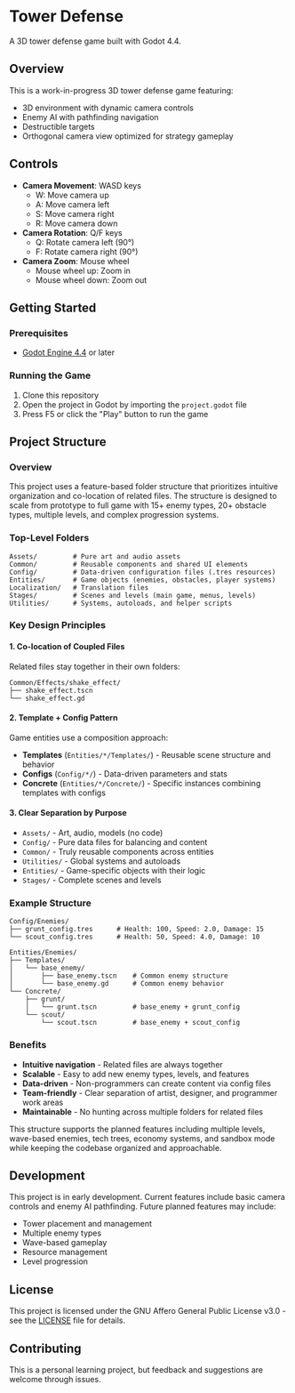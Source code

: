 # Tower Defense

A 3D tower defense game built with Godot 4.4.

## Overview

This is a work-in-progress 3D tower defense game featuring:
- 3D environment with dynamic camera controls
- Enemy AI with pathfinding navigation
- Destructible targets
- Orthogonal camera view optimized for strategy gameplay

## Controls

- **Camera Movement**: WASD keys
  - W: Move camera up
  - A: Move camera left  
  - S: Move camera right
  - R: Move camera down
- **Camera Rotation**: Q/F keys
  - Q: Rotate camera left (90°)
  - F: Rotate camera right (90°)
- **Camera Zoom**: Mouse wheel
  - Mouse wheel up: Zoom in
  - Mouse wheel down: Zoom out

## Getting Started

### Prerequisites

- [Godot Engine 4.4](https://godotengine.org/download) or later

### Running the Game

1. Clone this repository
2. Open the project in Godot by importing the `project.godot` file
3. Press F5 or click the "Play" button to run the game

## Project Structure

### Overview

This project uses a feature-based folder structure that prioritizes intuitive organization and co-location of related files. The structure is designed to scale from prototype to full game with 15+ enemy types, 20+ obstacle types, multiple levels, and complex progression systems.

### Top-Level Folders

```
Assets/         # Pure art and audio assets
Common/         # Reusable components and shared UI elements
Config/         # Data-driven configuration files (.tres resources)
Entities/       # Game objects (enemies, obstacles, player systems)
Localization/   # Translation files
Stages/         # Scenes and levels (main game, menus, levels)
Utilities/      # Systems, autoloads, and helper scripts
```

### Key Design Principles

#### 1. **Co-location of Coupled Files**
Related files stay together in their own folders:
```
Common/Effects/shake_effect/
├── shake_effect.tscn
└── shake_effect.gd
```

#### 2. **Template + Config Pattern**
Game entities use a composition approach:
- **Templates** (`Entities/*/Templates/`) - Reusable scene structure and behavior
- **Configs** (`Config/*/`) - Data-driven parameters and stats
- **Concrete** (`Entities/*/Concrete/`) - Specific instances combining templates with configs

#### 3. **Clear Separation by Purpose**
- `Assets/` - Art, audio, models (no code)
- `Config/` - Pure data files for balancing and content
- `Common/` - Truly reusable components across entities
- `Utilities/` - Global systems and autoloads
- `Entities/` - Game-specific objects with their logic
- `Stages/` - Complete scenes and levels

### Example Structure

```
Config/Enemies/
├── grunt_config.tres      # Health: 100, Speed: 2.0, Damage: 15
└── scout_config.tres      # Health: 50, Speed: 4.0, Damage: 10

Entities/Enemies/
├── Templates/
│   └── base_enemy/
│       ├── base_enemy.tscn    # Common enemy structure
│       └── base_enemy.gd      # Common enemy behavior
└── Concrete/
    ├── grunt/
    │   └── grunt.tscn         # base_enemy + grunt_config
    └── scout/
        └── scout.tscn         # base_enemy + scout_config
```

### Benefits

- **Intuitive navigation** - Related files are always together
- **Scalable** - Easy to add new enemy types, levels, and features
- **Data-driven** - Non-programmers can create content via config files
- **Team-friendly** - Clear separation of artist, designer, and programmer work areas
- **Maintainable** - No hunting across multiple folders for related files

This structure supports the planned features including multiple levels, wave-based enemies, tech trees, economy systems, and sandbox mode while keeping the codebase organized and approachable.

## Development

This project is in early development. Current features include basic camera controls and enemy AI pathfinding. Future planned features may include:
- Tower placement and management
- Multiple enemy types
- Wave-based gameplay
- Resource management
- Level progression

## License

This project is licensed under the GNU Affero General Public License v3.0 - see the [LICENSE](LICENSE) file for details.

## Contributing

This is a personal learning project, but feedback and suggestions are welcome through issues.
